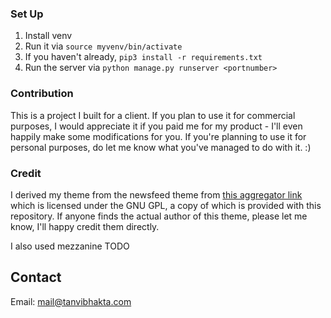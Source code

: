### Set Up

1. Install venv
2. Run it via ```source myvenv/bin/activate```
3. If you haven't already, ```pip3 install -r requirements.txt```
4. Run the server via ```python manage.py runserver <portnumber>```

### Contribution

This is a project I built for a client. If you plan to use it for commercial purposes, I would appreciate it if you paid me for my product - I'll even happily make some modifications for you.
If you're planning to use it for personal purposes, do let me know what you've managed to do with it. :)


### Credit

I derived my theme from the newsfeed theme from [this aggregator link](http://www.free-css.com/free-css-templates/page203/newsfeed) which is licensed under the GNU GPL, a copy of which is provided with this repository. If anyone finds the actual author of this theme, please let me know, I'll happy credit them directly.

I also used mezzanine TODO


## Contact

Email: mail@tanvibhakta.com
